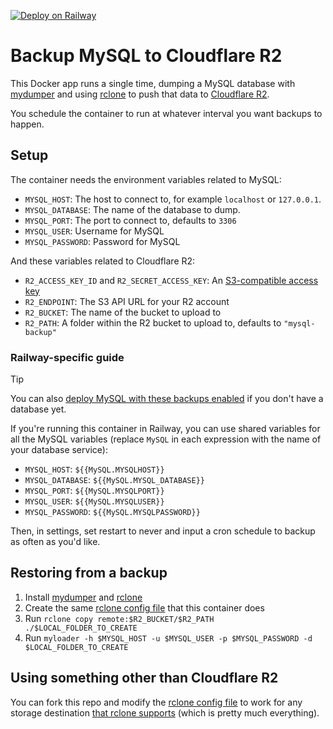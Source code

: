 [![Deploy on Railway](https://railway.app/button.svg)](https://railway.app/template/7GOA4r?referralCode=xsbY2R)

# Backup MySQL to Cloudflare R2

This Docker app runs a single time, dumping a MySQL database with [mydumper] and using [rclone] to push that data to [Cloudflare R2](https://developers.cloudflare.com/r2/).

You schedule the container to run at whatever interval you want backups to happen.

## Setup

The container needs the environment variables related to MySQL:

- `MYSQL_HOST`: The host to connect to, for example `localhost` or `127.0.0.1`.
- `MYSQL_DATABASE`: The name of the database to dump.
- `MYSQL_PORT`: The port to connect to, defaults to `3306`
- `MYSQL_USER`: Username for MySQL
- `MYSQL_PASSWORD`: Password for MySQL

And these variables related to Cloudflare R2:

- `R2_ACCESS_KEY_ID` and `R2_SECRET_ACCESS_KEY`: An [S3-compatible access key](https://developers.cloudflare.com/r2/api/s3/tokens/)
- `R2_ENDPOINT`: The S3 API URL for your R2 account
- `R2_BUCKET`: The name of the bucket to upload to
- `R2_PATH`: A folder within the R2 bucket to upload to, defaults to `"mysql-backup"`

### Railway-specific guide

> [!TIP]
> You can also [deploy MySQL with these backups enabled](https://railway.app/template/xNTYS8?referralCode=xsbY2R) if you don't have a database yet.

If you're running this container in Railway, you can use shared variables for all the MySQL variables (replace `MySQL` in each expression with the name of your database service):

- `MYSQL_HOST`: `${{MySQL.MYSQLHOST}}`
- `MYSQL_DATABASE`: `${{MySQL.MYSQL_DATABASE}}`
- `MYSQL_PORT`: `${{MySQL.MYSQLPORT}}`
- `MYSQL_USER`: `${{MySQL.MYSQLUSER}}`
- `MYSQL_PASSWORD`: `${{MySQL.MYSQLPASSWORD}}`

Then, in settings, set restart to never and input a cron schedule to backup as often as you'd like.

## Restoring from a backup

1. Install [mydumper] and [rclone]
2. Create the same [rclone config file] that this container does
3. Run `rclone copy remote:$R2_BUCKET/$R2_PATH ./$LOCAL_FOLDER_TO_CREATE`
4. Run `myloader -h $MYSQL_HOST -u $MYSQL_USER -p $MYSQL_PASSWORD -d $LOCAL_FOLDER_TO_CREATE`

## Using something other than Cloudflare R2

You can fork this repo and modify the [rclone config file] to work for any storage destination [that rclone supports](https://rclone.org/#providers) (which is pretty much everything).

[mydumper]: https://github.com/mydumper/mydumper
[rclone]: https://rclone.org
[rclone config file]: https://github.com/dbanty/rclone-mysql-backup/blob/06174cac3204c2e1e7b992d8f4ff112aa801561c/entrypoint.sh#L7-L16
